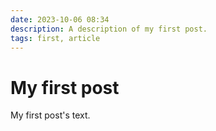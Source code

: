 ```yaml
---
date: 2023-10-06 08:34
description: A description of my first post.
tags: first, article
---
```

# My first post

My first post's text.